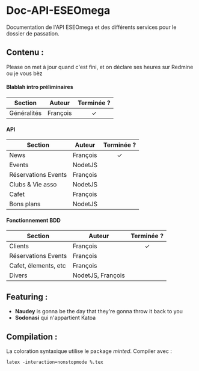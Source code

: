 # Doc-API-ESEOmega
Documentation de l'API ESEOmega et des différents services pour le dossier de passation.

## Contenu :

Please on met à jour quand c'est fini, et on déclare ses heures sur Redmine ou je vous bèz

#### Blablah intro préliminaires

Section | Auteur | Terminée ?
--- | --- | :---:
Généralités | François | ✓

#### API

Section | Auteur | Terminée ?
--- | --- | :---:
News | François | ✓
Events | NodetJS | 
Réservations Events | François | 
Clubs & Vie asso | NodetJS | 
Cafet | François | 
Bons plans | NodetJS | 

#### Fonctionnement BDD

Section | Auteur | Terminée ?
--- | --- | :---:
Clients | François | ✓
Réservations Events | François | 
Cafet, élements, etc | François | 
Divers | NodetJS, François | 

## Featuring :

- **Naudey** is gonna be the day that they're gonna throw it back to you
- **Sodonasi** qui n'appartient Katoa

## Compilation :

La coloration syntaxique utilise le package *minted*. Compiler avec :

`latex -interaction=nonstopmode %.tex`